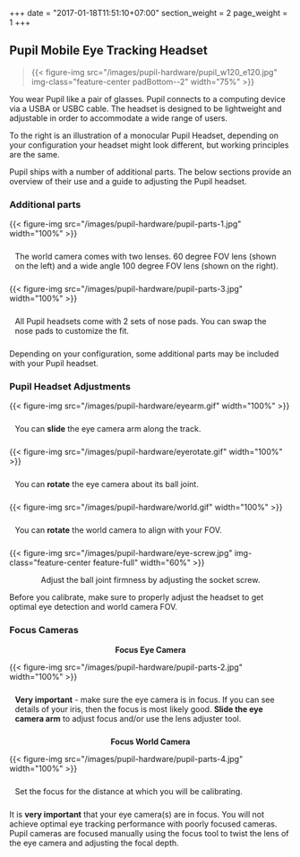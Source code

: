 +++
date = "2017-01-18T11:51:10+07:00"
section_weight = 2
page_weight = 1
+++

## Pupil Mobile Eye Tracking Headset

> {{< figure-img src="/images/pupil-hardware/pupil_w120_e120.jpg" img-class="feature-center padBottom--2" width="75%" >}}

You wear Pupil like a pair of glasses. Pupil connects to a computing device via a USBA or USBC cable. The headset is designed to be lightweight and adjustable in order to accommodate a wide range of users. 

To the right is an illustration of a monocular Pupil Headset, depending on your configuration your headset might look different, but working principles are the same.

Pupil ships with a number of additional parts. The below sections provide an overview of their use and a guide to adjusting the Pupil headset. 

### Additional parts

<div class="content-container">
  <div class="Grid Grid--1of2 u-textCenter">
    <div class="Grid-cell">
      {{< figure-img src="/images/pupil-hardware/pupil-parts-1.jpg" width="100%" >}}
      <p style="padding: 10px;">The world camera comes with two lenses. 60 degree FOV lens (shown on the left) and a wide angle 100 degree FOV lens (shown on the right).</p>
    </div>
    <div class="Grid-cell">
     {{< figure-img src="/images/pupil-hardware/pupil-parts-3.jpg" width="100%" >}}
      <p style="padding: 10px;">All Pupil headsets come with 2 sets of nose pads. You can swap the nose pads to customize the fit.</p>
    </div>
  </div>
</div>

<aside class="notice">
Depending on your configuration, some additional parts may be included with your Pupil headset.
</aside>

### Pupil Headset Adjustments

<div class="content-container">
  <div class="Grid Grid--1of3 u-textCenter">
    <div class="Grid-cell">
      {{< figure-img src="/images/pupil-hardware/eyearm.gif" width="100%" >}}
      <p style="padding: 10px;">You can <b>slide</b> the eye camera arm along the track.</p>
    </div>
    <div class="Grid-cell">
     {{< figure-img src="/images/pupil-hardware/eyerotate.gif" width="100%" >}}
      <p style="padding: 10px;">You can <b>rotate</b> the eye camera about its ball joint.</p>
    </div>
    <div class="Grid-cell">
      {{< figure-img src="/images/pupil-hardware/world.gif" width="100%" >}}
      <p style="padding: 10px;">You can <b>rotate</b> the world camera to align with your FOV.</p>
    </div>
  </div>
</div>

{{< figure-img src="/images/pupil-hardware/eye-screw.jpg" img-class="feature-center feature-full" width="60%" >}}
<p style="text-align: center;">Adjust the ball joint firmness by adjusting the socket screw.</p>

<aside class="notice">
  Before you calibrate, make sure to properly adjust the headset to get optimal eye detection and world camera FOV.
</aside>

### Focus Cameras

<div class="content-container">
  <div class="Grid Grid--1of2 u-textCenter">
    <div class="Grid-cell">
      <p align='center'><strong>Focus Eye Camera</strong></p>
      {{< figure-img src="/images/pupil-hardware/pupil-parts-2.jpg" width="100%" >}}
      <p style="padding: 10px;"><b>Very important</b> - make sure the eye camera is in focus. If you can see details of your iris, then the focus is most likely good. <b>Slide the eye camera arm</b> to adjust focus and/or use the lens adjuster tool.</p>
    </div>
    <div class="Grid-cell">
      <p align='center'><strong>Focus World Camera</strong></p>
      {{< figure-img src="/images/pupil-hardware/pupil-parts-4.jpg" width="100%" >}}
      <p style="padding: 10px;">Set the focus for the distance at which you will be calibrating.</p>
    </div>
  </div>
</div>

<aside class="notice">
  It is <strong>very important</strong> that your eye camera(s) are in focus. You will not achieve optimal eye tracking performance with poorly focused cameras. Pupil cameras are focused manually using the focus tool to twist the lens of the eye camera and adjusting the focal depth.
</aside>


